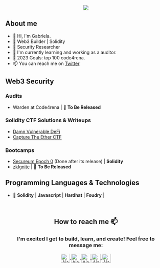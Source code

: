 
<p align="center">
  <!-- Typing SVG by DenverCoder1 - https://github.com/DenverCoder1/readme-typing-svg -->
  <a href="https://github.com/DenverCoder1/readme-typing-svg">
    <img src="https://readme-typing-svg.demolab.com/?lines=I'm+Gabriela;Love+learning+new+things; Welcome+to+my+github&font=Petrona%20Code&center=true&width=940&height=45&color=97fa0c&vCenter=true&pause=1000&size=38" /></a>
</p>

## About me 
- 👋 Hi, I'm Gabriela.
- 🚀 Web3 Builder | Solidity
- 🔐 Security Researcher
- 🌱 I'm currently learning and working as a auditor.
- 🎯 2023 Goals: top 100 code4rena.
- 📫 You can reach me on [Twitter](https://twitter.com/0xgabit) 

## Web3 Security 

### Audits

- Warden at Code4rena | 🚧 **To Be Released**

### Solidity CTF Solutions & Writeups

- [Damn Vulnerable DeFi](https://github.com/catellaTech/DAMN-VULNERABLE-DEFI-CTF)
- [Capture The Ether CTF](https://github.com/catellaTech/CAPTURE-THE-ETHER-CTF)

### Bootcamps

- [Secureum Epoch 0](https://www.secureum.xyz/epoch0) (Done after its release) | **Solidity**
- [zkIgnite](https://minaprotocol.com/) | 🚧 **To Be Released**

## Programming Languages & Technologies
- 🚀 **Solidity** | **Javascript** | **Hardhat** | **Foudry** | 

<!-- <ul aling="justify"> -->
<!-- <li> 👀 I’m interested in the web3 space and all the innovation there.</li>
<li> 💞️ I’m looking to collaborate on startups which wanna change the life of our society with help blockchain tech. </li>
<li> ⚡ Fun fact: I love to entrepreneur, sports and meet passionate people.</li>
<li> 🎯 2022 Goals: Keeping learning more about web3. </li>
</ul> 
<!-- <br> -->


<!-- <h2 align="center"><strong>Github Stats 📈</strong></h2>

<table align="center">
  <tr>
 <td valign="top"><img  src="https://github-readme-stats.vercel.app/api/top-langs/?username=gab0071&theme=chartreuse-dark&card_width=450em)](https://github.com/anuraghazra/github-readme-stats"/></td>
    
<td valign="center"><img  src="https://github-readme-stats.vercel.app/api?username=gab0071&theme=chartreuse-dark&card_width=450em&show_icons=true)](https://github.com/anuraghazra/github-readme-stats"/></td>
</table>
 -->

<br>
<h2 align="center"> How to reach me 📫</h2> 
<h3 align="center">I'm excited I get to build, learn, and create! Feel free to message me: </h3>  
<div align="center">

 <p align="center">
<a href="https://twitter.com/0xgabit">
  <img align="center" alt="Ajay's Twitter" width="28px"  src="https://cdn.jsdelivr.net/npm/simple-icons@v3/icons/twitter.svg" />
</a>
<a href="https://www.linkedin.com/in/web3-gabriela-mendes/">
  <img align="center" alt="Ajay's Linkdein" width="28px" src="https://cdn.jsdelivr.net/npm/simple-icons@v3/icons/linkedin.svg" />
</a>
<a href="https://github.com/gab0071">
  <img align="center" alt="Ajay's Github" width="28px" src="https://cdn.jsdelivr.net/npm/simple-icons@v3/icons/github.svg" />
</a>
<a href="https://t.me/gabmende">
  <img align="center" alt="Ajay's Telegram" width="28px" src="https://cdn.jsdelivr.net/npm/simple-icons@v3/icons/telegram.svg" />
</a>
<a href="mailto:jeicarm7@gmail.com">
  <img align="center" alt="Ajay's Telegram" width="28px" src="https://cdn.jsdelivr.net/npm/simple-icons@v3/icons/gmail.svg" />
</a>   
</p>                                      
</div>


<br />
<!-- 
**gab0071/gab0071** is a ✨ _special_ ✨ repository because its `README.md` (this file) appears on your GitHub profile.

Here are some ideas to get you started:

- 🔭 I’m currently working on ...
- 🌱 I’m currently learning ...
- 👯 I’m looking to collaborate on ...
- 🤔 I’m looking for help with ...
- 💬 Ask me about ...
- 📫 How to reach me: ...
- 😄 Pronouns: ...
- ⚡ Fun fact:
🖤 ...
 -->
